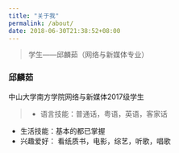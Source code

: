 ```yaml
---
title: "关于我"
permalink: /about/
date: 2018-06-30T21:38:52+08:00
---
```


> 学生——邱麟茹（网络与新媒体专业）

### 邱麟茹

中山大学南方学院网络与新媒体2017级学生

> * 语言技能：普通话，粤语，英语，客家话
- 生活技能：基本的都已掌握
- 兴趣爱好： 看纸质书，电影，综艺，听歌，唱歌

